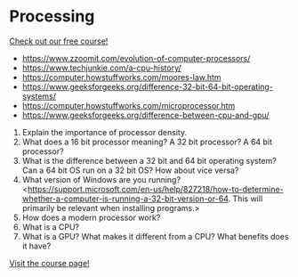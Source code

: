 # Processing

[Check out our free course!](https://academy.hoppersroppers.org/mod/page/view.php?id=697)

   * <https://www.zzoomit.com/evolution-of-computer-processors/>
   * <https://www.techjunkie.com/a-cpu-history/>
   * <https://computer.howstuffworks.com/moores-law.htm>
   * <https://www.geeksforgeeks.org/difference-32-bit-64-bit-operating-systems/>
   * <https://computer.howstuffworks.com/microprocessor.htm>
   * <https://www.geeksforgeeks.org/difference-between-cpu-and-gpu/>

1. Explain the importance of processor density.
2. What does a 16 bit processor meaning? A 32 bit processor? A 64 bit processor?
3. What is the difference between a 32 bit and 64 bit operating system? Can a 64 bit OS run on a 32 bit OS? How about vice versa?
4. What version of Windows are you running? <https://support.microsoft.com/en-us/help/827218/how-to-determine-whether-a-computer-is-running-a-32-bit-version-or-64. This will primarily be relevant when installing programs.>
5. How does a modern processor work?  
6. What is a CPU?
7. What is a GPU? What makes it different from a CPU? What benefits does it have?


[Visit the course page!](https://academy.hoppersroppers.org/mod/assign/view.php?id=697)
 